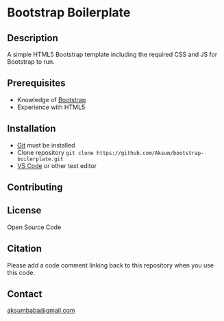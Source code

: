 # Bootstrap Boilerplate

## Description
A simple HTML5 Bootstrap template including the required CSS and JS for Bootstrap to run.

## Prerequisites
- Knowledge of [Bootstrap](https://getbootstrap.com/docs/5.1/getting-started/download/) 
- Experience with HTML5

## Installation
- [Git](https://git-scm.com/) must be installed
- Clone repository `git clone https://github.com/Aksum/bootstrap-boilerplate.git`
- [VS Code](https://code.visualstudio.com/) or other text editor

## Contributing

## License
Open Source Code

## Citation

Please add a code comment linking back to this repository when you use this code.

## Contact

aksumbaba@gmail.com